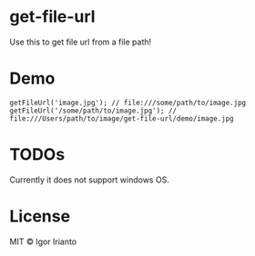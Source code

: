 # get-file-url

Use this to get file url from a file path! 

# Demo

```
getFileUrl('image.jpg'); // file:///some/path/to/image.jpg
getFileUrl('/some/path/to/image.jpg'); // file:///Users/path/to/image/get-file-url/demo/image.jpg
```

# TODOs
Currently it does not support windows OS.

# License
MIT © Igor Irianto
